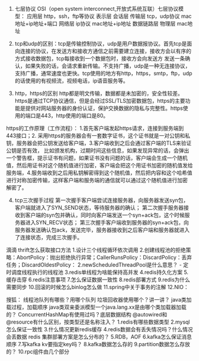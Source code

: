 1. 七层协议
OSI（open system interconnect,开放式系统互联）七层协议模型：
应用层  http，ssh，ftp等协议
表示层
会话层
传输层   tcp，udp协议   mac地址+ip地址+端口
网络层   ip协议         mac地址+ip地址
数据链路层
物理层   mac地址

2. tcp和udp的区别：tcp是传输控制协议，udp是用户数据报协议。首先tcp是面向连接的协议，在发送方和接收方通信之前需要建立连接，接收方会以有序的方式接收数据包，tcp每接收到一个数据包时，接收方会向发送方
发送一条确认，如果失败的话，会请求重新传输。不支持广播，udp是一种无连接协议，支持广播，通常速度也更快。tcp使用的地方有http，https，smtp，ftp，udp的话使用的有视频流，视频电话，ip语音服务等。

3. http，https的区别
http都是明文传输，数据都是未加密的，安全性较差。
https是通过TCP协议通信，但是会经过SSL/TLS加密数据包，https的主要功能是提供对网站服务器的身份认证，保护交换数据的隐私与完整性。https使用的端口是443，http使用的端口是80。

https的工作原理（工作流程）： 1.首先客户端发起https请求，连接到服务端到443接口；2. 采用https的服务器会有一套数字证书，这个证书就是一对公钥和私钥，服务器会把公钥发送给客户端，3.客户端收到之后会通过客户端的TLS来验证公钥是否有效，
比如颁发机构，过期时间这些信息，如果发现异常的话，会弹出一个警告框，提示证书有问题，如果证书没有问题的话，客户端会生成一个随机值，然后用证书对这个随机值进行加密，客户端会把这个用证书加密的随机值发给
服务端，4.服务端收到之后用私钥解密得到这个随机值，然后把内容和这个哈希值进行对称加密传输，这样客户端和服务端的通信就可以通过这个随机值进行加密
解密了。

4. tcp三次握手过程
第一次握手客户端尝试连接服务器，向服务器发送syn包，客户端就进入了SYN_SEND状态，等待服务器的确认；
第二次握手服务器接收到客户端的syn包并确认，同时向客户端发送一个syn+ack包，这个时候服务器进入SYN_RECV状态；
第三次握手客户端收到服务器的syn+ack包，向服务器发送确认包ack，发送完毕，服务器接收到之后客户端和服务器就进入了连接状态，完成三次握手。

滴滴
thrift怎么获取接口方法
1.设计三个线程循环依次调用
2.创建线程池的拒绝策略：AbortPolicy：抛出拒绝执行异常；CallerRunsPolicy：DiscardPolicy：丢弃任务；DiscardOldestPolicy：
2.newScheduledThreadPool是什么意思？  -  定时调度线程执行的线程池
3.redis单线程为啥能保持高并发
4.redis持久化方案
5.缓存击穿
6.redis注意事项
7.怎么保证数据一致性
8.redis部署方式
9.redis为什么需要同步
10.回滚的时候怎么binlog怎么做
11.spring中关于事务的注解
12.NIO：

搜狐：
线程池队列有哪些？用哪个队列
垃圾回收器使用哪个？讲一讲？
java类加载过程，加载顺序
java类双亲委派模型一个java.lang.xx是由哪个类加载器加载的？
ConcurrentHashMap有使用过吗？底层数据结构
@autowired和@resource有什么区别，按类型还是名称注入？
1.redis有哪些数据类型
2.mysql怎么保证一致性
3.什么情况更新redis缓存
4.redis数据会有丢失情况吗？什么情况会丢数据
redis 集群部署方案是怎么分布的？
5.RDB，AOF
6.kafka怎么保证消息顺序
7.写kafka kv要指定key吗？
8.kafka数据怎么存的
9.partition数据怎么存放的？
10.rpc组件由几个部分
